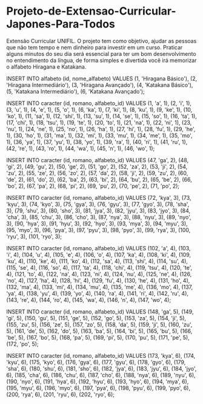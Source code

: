 # Projeto-de-Extensao-Curricular-Japones-Para-Todos

Extensão Curricular UNIFIL. O projeto tem como objetivo, ajudar as pessoas que não tem tempo e nem dinheiro para investir em um curso. Praticar alguns minutos do seu dia será essencial para ter um bom desenvolvimento no entendimento da língua, de forma simples e divertida você irá memorizar o alfabeto Hiragana e Katakana.

INSERT INTO alfabeto (id, nome_alfabeto) VALUES 
    (1, 'Hiragana Básico'),
    (2, 'Hiragana Intermediário'),
    (3, 'Hiragana Avançado'),
    (4, 'Katakana Básico'),
    (5, 'Katakana Intermediário'),
    (6, 'Katakana Avançado');


INSERT INTO caracter (id, romano, alfabeto_id) VALUES
    (1, 'a', 1),
    (2, 'i', 1),
    (3, 'u', 1),
    (4, 'e', 1),
    (5, 'o', 1),
    (6, 'ka', 1),
    (7, 'ki', 1),
    (8, 'ku', 1),
    (9, 'ke', 1),
    (10, 'ko', 1),
    (11, 'sa', 1),
    (12, 'shi', 1),
    (13, 'su', 1),
    (14, 'se', 1),
    (15, 'so', 1),
    (16, 'ta', 1),
    (17, 'chi', 1),
    (18, 'tsu', 1),
    (19, 'te', 1),
    (20, 'to', 1),
    (21, 'na', 1),
    (22, 'ni', 1),
    (23, 'nu', 1),
    (24, 'ne', 1),
    (25, 'no', 1),
    (26, 'ha', 1),
    (27, 'hi', 1),
    (28, 'fu', 1),
    (29, 'he', 1),
    (30, 'ho', 1),
    (31, 'ma', 1),
    (32, 'mi', 1),
    (33, 'mu', 1),
    (34, 'me', 1),
    (35, 'mo', 1),
    (36, 'ya', 1),
    (37, 'yu', 1),
    (38, 'yo', 1),
    (39, 'ra', 1),
    (40, 'ri', 1),
    (41, 'ru', 1),
    (42, 're', 1),
    (43, 'ro', 1),
    (44, 'wa', 1),
    (45, 'n', 1),
    (46, 'wo', 1);

INSERT INTO caracter (id, romano, alfabeto_id) VALUES 
(47, 'ga', 2),
(48, 'gi', 2),
(49, 'gu', 2),
(50, 'ge', 2),
(51, 'go', 2),
(52, 'za', 2),
(53, 'ji', 2),
(54, 'zu', 2),
(55, 'ze', 2),
(56, 'zo', 2),
(57, 'da', 2),
(58, 'ji', 2),
(59, 'zu', 2),
(60, 'de', 2),
(61, 'do', 2),
(62, 'ba', 2),
(63, 'bi', 2),
(64, 'bu', 2),
(65, 'be', 2),
(66, 'bo', 2),
(67, 'pa', 2),
(68, 'pi', 2),
(69, 'pu', 2),
(70, 'pe', 2),
(71, 'po', 2);

INSERT INTO caracter (id, romano, alfabeto_id) VALUES 
(72, 'kya', 3),
(73, 'kyu', 3),
(74, 'kyo', 3),
(75, 'gya', 3),
(76, 'gyu', 3),
(77, 'gyo', 3),
(78, 'sha', 3),
(79, 'shu', 3),
(80, 'sho', 3),
(81, 'jya', 3),
(82, 'jyu', 3),
(83, 'jyo', 3),
(84, 'cha', 3),
(85, 'chu', 3),
(86, 'cho', 3),
(87, 'nya', 3),
(88, 'nyu', 3),
(89, 'nyo', 3),
(90, 'hya', 3),
(91, 'hyu', 3),
(92, 'hyo', 3),
(93, 'mya', 3),
(94, 'myu', 3),
(95, 'myo', 3),
(96, 'pya', 3),
(97, 'pyu', 3),
(98, 'pyo', 3),
(99, 'rya', 3),
(100, 'ryu', 3),
(101, 'ryo', 3);

INSERT INTO caracter (id, romano, alfabeto_id) VALUES 
(102, 'a', 4),
(103, 'i', 4),
(104, 'u', 4),
(105, 'e', 4),
(106, 'o', 4),
(107, 'ka', 4),
(108, 'ki', 4),
(109, 'ku', 4),
(110, 'ke', 4),
(111, 'ko', 4),
(112, 'sa', 4),
(113, 'shi', 4),
(114, 'su', 4),
(115, 'se', 4),
(116, 'so', 4),
(117, 'ta', 4),
(118, 'chi', 4),
(119, 'tsu', 4),
(120, 'te', 4),
(121, 'to', 4),
(122, 'na', 4),
(123, 'ni', 4),
(124, 'nu', 4),
(125, 'ne', 4),
(126, 'no', 4),
(127, 'ha', 4),
(128, 'hi', 4),
(129, 'fu', 4),
(130, 'he', 4),
(131, 'ho', 4),
(132, 'ma', 4),
(133, 'mi', 4),
(134, 'mu', 4),
(135, 'me', 4),
(136, 'mo', 4),
(137, 'ya', 4),
(138, 'yu', 4),
(139, 'yo', 4),
(140, 'ra', 4),
(141, 'ri', 4),
(142, 'ru', 4),
(143, 're', 4),
(144, 'ro', 4),
(145, 'wa', 4),
(146, 'n', 4),
(147, 'wo', 4);

INSERT INTO caracter (id, romano, alfabeto_id) VALUES 
(148, 'ga', 5),
(149, 'gi', 5),
(150, 'gu', 5),
(151, 'ge', 5),
(152, 'go', 5),
(153, 'za', 5),
(154, 'ji', 5),
(155, 'zu', 5),
(156, 'ze', 5),
(157, 'zo', 5),
(158, 'da', 5),
(159, 'ji', 5),
(160, 'zu', 5),
(161, 'de', 5),
(162, 'do', 5),
(163, 'ba', 5),
(164, 'bi', 5),
(165, 'bu', 5),
(166, 'be', 5),
(167, 'bo', 5),
(168, 'pa', 5),
(169, 'pi', 5),
(170, 'pu', 5),
(171, 'pe', 5),
(172, 'po', 5);

INSERT INTO caracter (id, romano, alfabeto_id) VALUES 
(173, 'kya', 6),
(174, 'kyu', 6),
(175, 'kyo', 6),
(176, 'gya', 6),
(177, 'gyu', 6),
(178, 'gyo', 6),
(179, 'sha', 6),
(180, 'shu', 6),
(181, 'sho', 6),
(182, 'jya', 6),
(183, 'jyu', 6),
(184, 'jyo', 6),
(185, 'cha', 6),
(186, 'chu', 6),
(187, 'cho', 6),
(188, 'nya', 6),
(189, 'nyu', 6),
(190, 'nyo', 6),
(191, 'hya', 6),
(192, 'hyu', 6),
(193, 'hyo', 6),
(194, 'mya', 6),
(195, 'myu', 6),
(196, 'myo', 6),
(197, 'pya', 6),
(198, 'pyu', 6),
(199, 'pyo', 6),
(200, 'rya', 6),
(201, 'ryu', 6),
(202, 'ryo', 6);
